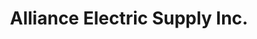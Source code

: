 ---
title: "Alliance Electric Supply Inc."
url: /los-angeles/alliance-electric-supply-inc/
shop: Elektrisch
---